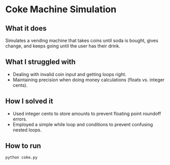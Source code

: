 # Coke Machine Simulation

## What it does
Simulates a vending machine that takes coins until soda is bought, gives change, and keeps going until the user has their drink.

## What I struggled with 
- Dealing with invalid coin input and getting loops right.
- Maintaining precision when doing money calculations (floats vs. integer cents).

## How I solved it
- Used integer cents to store amounts to prevent floating point roundoff errors.
- Employed a simple while loop and conditions to prevent confusing nested loops.


## How to run
```bash
python coke.py
```